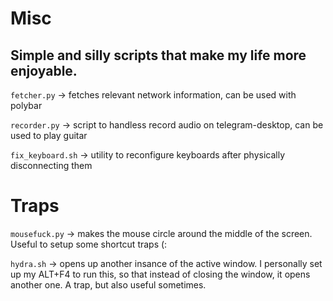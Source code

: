 # Misc
Simple and silly scripts that make my life more enjoyable.
-
`fetcher.py` -> fetches relevant network information, can be used with polybar

`recorder.py` -> script to handless record audio on telegram-desktop, can be used to play guitar

`fix_keyboard.sh` -> utility to reconfigure keyboards after physically disconnecting them


# Traps
`mousefuck.py` -> makes the mouse circle around the middle of the screen. Useful to setup some shortcut traps (:

`hydra.sh` ->  opens up another insance of the active window. I personally set up my ALT+F4 to run this, so that instead of closing the window, it opens another one. A trap, but also useful sometimes.


